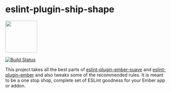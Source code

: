 # eslint-plugin-ship-shape

<a href="https://shipshape.io/"><img src="http://i.imgur.com/KVqNjgO.png" width="100" height="100"/></a>

[![Build Status](https://travis-ci.org/shipshapecode/eslint-plugin-ship-shape.svg?branch=master)](https://travis-ci.org/shipshapecode/eslint-plugin-ship-shape)

This project takes all the best parts of [eslint-plugin-ember-suave](https://github.com/DockYard/eslint-plugin-ember-suave)
and [eslint-plugin-ember](https://github.com/ember-cli/eslint-plugin-ember) and also tweaks some of the recommended rules.
It is meant to be a one stop shop, complete set of ESLint goodness for your Ember app or addon.
